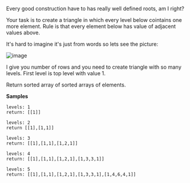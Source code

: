 Every good construction have to has really well defined roots, am I right?

Your task is to create a triangle in which every level below cointains one more element. Rule is that every element below has value of adjacent values above.

It's hard to imagine it's just from words so lets see the picture:

![image](https://user-images.githubusercontent.com/114927967/207813947-a52be2c0-b26b-47c0-8b37-5be7be96b285.png)

I give you number of rows and you need to create triangle with so many levels. First level is top level with value 1. 

Return sorted array of sorted arrays of elements.

**Samples**
```
levels: 1
return: [[1]]
```
```
levels: 2
return [[1],[1,1]]
```
```
levels: 3
return: [[1],[1,1],[1,2,1]]
```
```
levels: 4
return: [[1],[1,1],[1,2,1],[1,3,3,1]]
```
```
levels: 5
return: [[1],[1,1],[1,2,1],[1,3,3,1],[1,4,6,4,1]]
```
